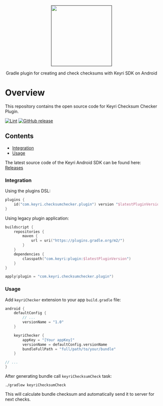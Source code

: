 <p style="text-align:center">
    <a href="">
        <img src="https://keyri.com/wp-content/uploads/2022/09/Keyri-Grey-Logo-Website-300x147.png" width=200  alt=""/>
    </a>
</p>

<p style="text-align:center">Gradle plugin for creating and check checksums with Keyri SDK on Android</p>

# Overview

This repository contains the open source code for Keyri Checksum Checker Plugin.

[![Lint](https://github.com/Keyri-Co/keyri-checksum-checker-plugin/actions/workflows/lint.yml/badge.svg)](https://github.com/Keyri-Co/keyri-checksum-checker-plugin/actions/workflows/lint.yml)
[![GitHub release](https://img.shields.io/github/release/Keyri-Co/keyri-checksum-checker-plugin.svg?maxAge=10)](https://github.com/Keyri-Co/keyri-checksum-checker-plugin/releases)

## Contents

* [Integration](#integration)
* [Usage](#usage)

The latest source code of the Keyri Android SDK can be found
here: [Releases](https://github.com/Keyri-Co/keyri-checksum-checker-plugin/releases)

### **Integration**

Using the plugins DSL:

```kotlin
plugins {
    id("com.keyri.checksumchecker.plugin") version "$latestPluginVersion"
}
```

Using legacy plugin application:

```kotlin
buildscript {
    repositories {
        maven {
            url = uri("https://plugins.gradle.org/m2/")
        }
    }
    dependencies {
        classpath("com.keyri:plugin:$latestPluginVersion")
    }
}

apply(plugin = "com.keyri.checksumchecker.plugin")
```

### **Usage**

Add `keyriChecker` extension to your app `build.gradle` file:

```kotlin
android {
    defaultConfig {
        // ...
        versionName = "1.0"
    }

    keyriChecker {
        appKey = "[Your appKey]"
        versionName = defaultConfig.versionName
        bundleFullPath = "full/path/to/your/bundle"
    }

// ...
}
```

After generating bundle call `keyriChecksumCheck` task:

```shell
./gradlew keyriChecksumCheck
```

This will calculate bundle checksum and automatically send it to server for next checks.
